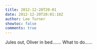 ```yaml
---
title: 2012-12-20T20-01
date: 2012-12-20T20:01:18Z
author: Lee Turner
showtoc: false
comments: true
---
```


Jules out, Oliver in bed……. What to do……

